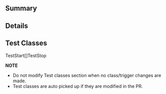 ## Summary

## Details

## Test Classes
TestStart[]TestStop

**NOTE**
* Do not modify Test classes section when no class/trigger changes are made.
* Test classes are auto picked up if they are modified in the PR.
